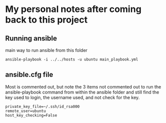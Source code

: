 # My personal notes after coming back to this project

## Running ansible
main way to run ansible from this folder
```
ansible-playbook -i ../../hosts -u ubuntu main_playbook.yml
```

## ansible.cfg file
Most is commented out, but note the 3 items not commented out to run the ansible-playbook command from within the ansible folder and still find the key used to login, the username used, and not check for the key.
```
private_key_file=~/.ssh/id_rsa000
remote_user=ubuntu
host_key_checking=False
``` 